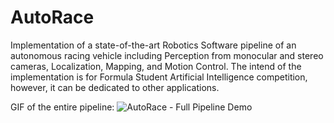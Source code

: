 # AutoRace
Implementation of a state-of-the-art Robotics Software pipeline of an autonomous racing vehicle including Perception from monocular and stereo cameras, Localization, Mapping, and Motion Control. The intend of the implementation is for Formula Student Artificial Intelligence competition, however, it can be dedicated to other applications.

GIF of the entire pipeline:
![AutoRace - Full Pipeline Demo](https://github.com/curtfs/AutoRace/blob/master/AutoRace%20-%20Full%20Demo%20of%20Pipeline.gif)
